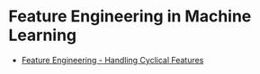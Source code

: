 # Feature Engineering in Machine Learning #

- [Feature Engineering - Handling Cyclical Features](http://blog.davidkaleko.com/feature-engineering-cyclical-features.html)
